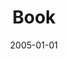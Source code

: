 ---
title: "Book"
collection: publications
permalink: /publications/Book
classes: wide
date: 2005-01-01
venue: 'IMISCOE'
link: 'https://link.springer.com/book/10.1007/978-3-319-44243-3'
citation: 'Achbari, W. 2016. &quot;The paradox of diversity: why does interethnic contact in voluntary organizations not lead to generalized trust?&quot; <i>International Migration Integration and Social Cohesion network (IMISCOE) Research Series.</i> Dordrecht: Springer International Publishing. https://link.springer.com/book/10.1007/978-3-319-44243-3'
---